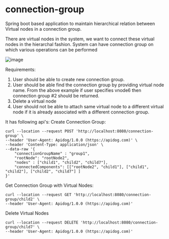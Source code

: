 # connection-group
Spring boot based application to maintain hierarchical relation between Virtual nodes in a connection group.

There are virtual nodes in the system, we want to connect these virtual  nodes in the hierarchal fashion. 
System can have connection group on which various operations can be performed 

![image](https://github.com/user-attachments/assets/5d65c993-47ab-437e-9341-396c4a43d49e)


Requirements: 

1. User should be able to create new connection group. 
2. User should be able find the connection group by providing virtual node name.  From the above example if user specifies vnode6 then connection group #2 should be  returned.
3. Delete a virtual node
4. User should not be able to attach same virtual node to a different virtual node if it is already associated with a different connection group.


It has following api's:
Create Connection Group:

```
curl --location --request POST 'http://localhost:8080/connection-group' \
--header 'User-Agent: Apidog/1.0.0 (https://apidog.com)' \
--header 'Content-Type: application/json' \
--data-raw '{
    "connectionGroupName" : "group1",
    "rootNode": "rootNode2",
    "nodes" : ["child1", "child2", "child7"],
    "connectedComponents": [["rootNode2", "child1"], ["child1", "child2"], ["child2", "child7"] ]
}'
```

Get Connection Group with Virtual Nodes:
```
curl --location --request GET 'http://localhost:8080/connection-group/child2' \
--header 'User-Agent: Apidog/1.0.0 (https://apidog.com)'
```

Delete Virtual Nodes

```
curl --location --request DELETE 'http://localhost:8080/connection-group/child7' \
--header 'User-Agent: Apidog/1.0.0 (https://apidog.com)'
```
